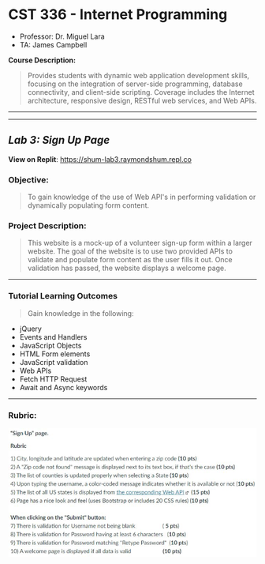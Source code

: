 # CST 336 - Internet Programming

- Professor: Dr. Miguel Lara
- TA: James Campbell

**Course Description:**

> Provides students with dynamic web application development skills, focusing on the integration of server-side programming, database connectivity, and client-side scripting. Coverage includes the Internet architecture, responsive design, RESTful web services, and Web APIs.
> <br>

---

---

## _Lab 3: Sign Up Page_

**View on Replit**: https://shum-lab3.raymondshum.repl.co

### **Objective:**

> To gain knowledge of the use of Web API's in performing validation or dynamically populating form content.

### **Project Description:**

> This website is a mock-up of a volunteer sign-up form within a larger website. The goal of the website is to use two provided APIs to validate and populate form content as the user fills it out. Once validation has passed, the website displays a welcome page.

---

### **Tutorial Learning Outcomes**
> Gain knowledge in the following:
- jQuery
- Events and Handlers
- JavaScript Objects
- HTML Form elements
- JavaScript validation
- Web APIs
- Fetch HTTP Request
- Await and Async keywords

---

### **Rubric:**
![rubric](/documentation/rubric.JPG)
